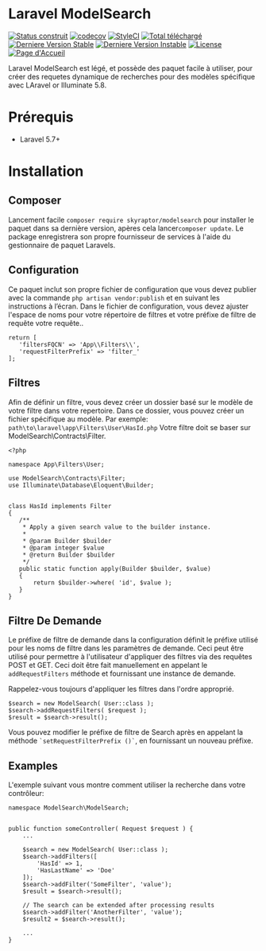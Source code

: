 # Laravel ModelSearch
[![Status construit](https://travis-ci.org/bumbummen99/laravel-modelsearch.png?branch=master)](https://travis-ci.org/bumbummen99/laravel-modelsearch)
[![codecov](https://codecov.io/gh/bumbummen99/laravel-modelsearch/branch/master/graph/badge.svg)](https://codecov.io/gh/bumbummen99/laravel-modelsearch)
[![StyleCI](https://styleci.io/repos/159666547/shield?branch=master)](https://styleci.io/repos/159666547)
[![Total téléchargé](https://poser.pugx.org/skyraptor/modelsearch/downloads.png)](https://packagist.org/packages/skyraptor/modelsearch)
[![Derniere Version Stable](https://poser.pugx.org/skyraptor/modelsearch/v/stable)](https://packagist.org/packages/skyraptor/modelsearch)
[![Derniere Version Instable](https://poser.pugx.org/skyraptor/modelsearch/v/unstable)](https://packagist.org/packages/skyraptor/modelsearch)
[![License](https://poser.pugx.org/skyraptor/modelsearch/license)](https://packagist.org/packages/skyraptor/modelsearch)
[![Page d'Accueil](https://img.shields.io/badge/homepage-skyraptor.eu-informational.svg?style=flat&logo=appveyor)](https://skyraptor.eu)

 Laravel ModelSearch est légé, et possède des paquet facile à utiliser, pour créer des requetes dynamique de recherches pour des modèles spécifique avec LAravel or Illuminate
 5.8. 
 # Prérequis
 - Laravel 5.7+

 # Installation
 ## Composer

 Lancement facile ```composer require skyraptor/modelsearch``` pour installer le paquet dans sa dernière version, apères cela lancer```composer update```. Le package enregistrera son propre fournisseur de services à l'aide du gestionnaire de paquet Laravels.

## Configuration

 Ce paquet inclut son propre fichier de configuration que vous devez publier avec la commande ```php artisan vendor:publish``` et en suivant les instructions à l’écran. Dans le fichier de configuration, vous devez ajuster l'espace de noms pour votre répertoire de filtres et votre préfixe de filtre de requête votre requête..

 ```
return [
    'filtersFQCN' => 'App\\Filters\\',
    'requestFilterPrefix' => 'filter_'
];
 ```

## Filtres

Afin de définir un filtre, vous devez créer un dossier basé sur le modèle de votre filtre dans votre repertoire. Dans ce dossier, vous pouvez créer un fichier spécifique au modèle.
 Par exemple:   
 ```path\to\laravel\app\Filters\User\HasId.php```
 Votre filtre doit se baser sur ModelSearch\Contracts\Filter.

 ```
 <?php

namespace App\Filters\User;

use ModelSearch\Contracts\Filter;
use Illuminate\Database\Eloquent\Builder;


class HasId implements Filter
{
    /**
     * Apply a given search value to the builder instance.
     *
     * @param Builder $builder
     * @param integer $value
     * @return Builder $builder
     */
    public static function apply(Builder $builder, $value)
    {
        return $builder->where( 'id', $value );
    }
}
 ```


## Filtre De Demande
 Le préfixe de filtre de demande dans la configuration définit le préfixe utilisé pour les noms de filtre dans les paramètres de demande. Ceci peut être utilisé pour permettre à l'utilisateur d'appliquer des filtres via des requêtes POST et GET. Ceci doit être fait manuellement en appelant le ```addRequestFilters``` méthode et fournissant une instance de demande.

 Rappelez-vous toujours d'appliquer les filtres dans l'ordre approprié.
 ```
 $search = new ModelSearch( User::class );
 $search->addRequestFilters( $request );
 $result = $search->result();
 ```

Vous pouvez modifier le préfixe de filtre de Search après en appelant la méthode `` `setRequestFilterPrefix ()` ``, en fournissant un nouveau préfixe.

## Examples

L'exemple suivant vous montre comment utiliser la recherche dans votre contrôleur:

```
namespace ModelSearch\ModelSearch;


public function someController( Request $request ) {
    ...

    $search = new ModelSearch( User::class );
    $search->addFilters([
        'HasId' => 1,
        'HasLastName' => 'Doe'
    ]);
    $search->addFilter('SomeFilter', 'value');
    $result = $search->result();

    // The search can be extended after processing results
    $search->addFilter('AnotherFilter', 'value');
    $result2 = $search->result();

    ...
}
```